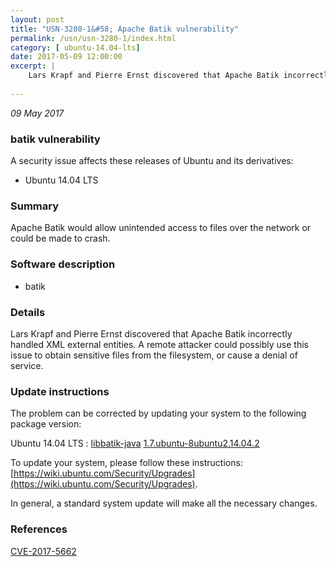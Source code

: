 ```yaml
---
layout: post
title: "USN-3280-1&#58; Apache Batik vulnerability"
permalink: /usn/usn-3280-1/index.html
category: [ ubuntu-14.04-lts]
date: 2017-05-09 12:00:00
excerpt: |
    Lars Krapf and Pierre Ernst discovered that Apache Batik incorrectly handled XML external entities. A remote attacker could possibly use this issue to obtain sensitive files from the filesystem, or cause a denial of service. 
    
--- 
```

 
 

*09 May 2017*

### batik vulnerability

A security issue affects these releases of Ubuntu and its derivatives:

* Ubuntu 14.04 LTS

### Summary

Apache Batik would allow unintended access to files over the network or could be made to crash.

### Software description

* batik 

### Details

Lars Krapf and Pierre Ernst discovered that Apache Batik incorrectly handled XML external entities. A remote attacker could possibly use this issue to obtain sensitive files from the filesystem, or cause a denial of service. 

### Update instructions

The problem can be corrected by updating your system to the following package version:

Ubuntu 14.04 LTS
 : [libbatik-java](https://launchpad.net/ubuntu/+source/batik) <span> [1.7.ubuntu-8ubuntu2.14.04.2](https://launchpad.net/ubuntu/+source/batik/1.7.ubuntu-8ubuntu2.14.04.2) </span> 

To update your system, please follow these instructions: [https://wiki.ubuntu.com/Security/Upgrades](https://wiki.ubuntu.com/Security/Upgrades).

In general, a standard system update will make all the necessary changes. 

### References

 
 [CVE-2017-5662](http://people.ubuntu.com/~ubuntu-security/cve/CVE-2017-5662)
 

